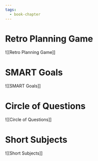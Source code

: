 ```yaml
---
tags:
  - book-chapter
---
```

# Retro Planning Game

![[Retro Planning Game]]

# SMART Goals

![[SMART Goals]]

# Circle of Questions

![[Circle of Questions]]

# Short Subjects

![[Short Subjects]]
